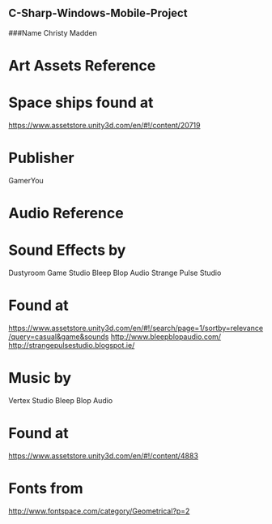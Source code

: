 C-Sharp-Windows-Mobile-Project
------------------------------

###Name
Christy Madden

Art Assets Reference 
====================

Space ships found at
====================
https://www.assetstore.unity3d.com/en/#!/content/20719

Publisher
=========
GamerYou


Audio Reference
===============

Sound Effects by
================
Dustyroom Game Studio
Bleep Blop Audio
Strange Pulse Studio

Found at
=========
https://www.assetstore.unity3d.com/en/#!/search/page=1/sortby=relevance/query=casual&game&sounds
http://www.bleepblopaudio.com/
http://strangepulsestudio.blogspot.ie/

Music by
========
Vertex Studio
Bleep Blop Audio

Found at
========
https://www.assetstore.unity3d.com/en/#!/content/4883

Fonts from
==========
http://www.fontspace.com/category/Geometrical?p=2

